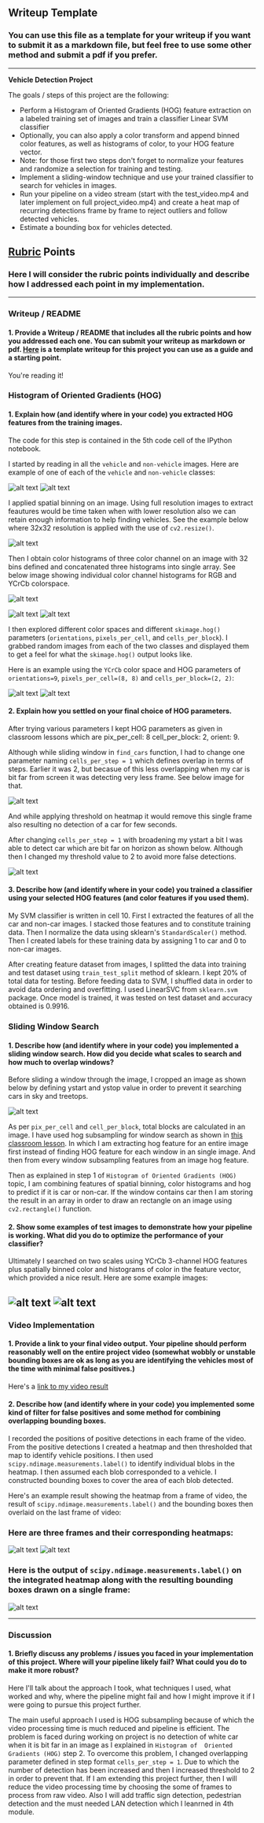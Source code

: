 ## Writeup Template
### You can use this file as a template for your writeup if you want to submit it as a markdown file, but feel free to use some other method and submit a pdf if you prefer.

---

**Vehicle Detection Project**

The goals / steps of this project are the following:

* Perform a Histogram of Oriented Gradients (HOG) feature extraction on a labeled training set of images and train a classifier Linear SVM classifier
* Optionally, you can also apply a color transform and append binned color features, as well as histograms of color, to your HOG feature vector. 
* Note: for those first two steps don't forget to normalize your features and randomize a selection for training and testing.
* Implement a sliding-window technique and use your trained classifier to search for vehicles in images.
* Run your pipeline on a video stream (start with the test_video.mp4 and later implement on full project_video.mp4) and create a heat map of recurring detections frame by frame to reject outliers and follow detected vehicles.
* Estimate a bounding box for vehicles detected.

[//]: # (Image References)
[image1]: ./output_images/sample-data.jpg
[image2]: ./output_images/sample-data_2.jpg
[image3]: ./output_images/spatial_binning_1.jpg
[image4]: ./test_images/cutout1.jpg
[image5]: ./output_images/RGB_channel_hist.jpg
[image6]: ./output_images/YCrCb_channel_hist.jpg
[image7]: ./output_images/HOG_vis_car.jpg
[image8]: ./output_images/HOG_vis_non_car.jpg
[image9]: ./output_images/only_one_window.jpg
[image10]: ./output_images/finding_cars_1.jpg
[image11]: ./output_images/cropped_image.jpg
[image12]: ./output_images/finding_cars.jpg
[image13]: ./output_images/finding_cars_2.jpg
[image14]: ./output_images/heatmap_1.jpg
[image15]: ./output_images/heatmap_2.jpg
[image16]: ./output_images/output_image.jpg
[video1]: ./project_video.mp4

## [Rubric](https://review.udacity.com/#!/rubrics/513/view) Points
### Here I will consider the rubric points individually and describe how I addressed each point in my implementation.  

---
### Writeup / README

#### 1. Provide a Writeup / README that includes all the rubric points and how you addressed each one.  You can submit your writeup as markdown or pdf.  [Here](https://github.com/udacity/CarND-Vehicle-Detection/blob/master/writeup_template.md) is a template writeup for this project you can use as a guide and a starting point.  

You're reading it!

### Histogram of Oriented Gradients (HOG)

#### 1. Explain how (and identify where in your code) you extracted HOG features from the training images.

The code for this step is contained in the 5th code cell of the IPython notebook.

I started by reading in all the `vehicle` and `non-vehicle` images.  Here are example of one of each of the `vehicle` and `non-vehicle` classes:

![alt text][image1]	![alt text][image2]

I applied spatial binning on an image. Using full resolution images to extract feautures would be time taken when with lower resolution also we can retain enough information to help finding vehicles. See the example below where 32x32 resolution is applied with the use of `cv2.resize()`.

![alt text][image3]

Then I obtain color histograms of three color channel on an image with 32 bins defined and concatenated three histograms into single array. See below image showing individual color channel histograms for RGB and YCrCb colorspace.

![alt text][image4]

![alt text][image5] ![alt text][image6]

I then explored different color spaces and different `skimage.hog()` parameters (`orientations`, `pixels_per_cell`, and `cells_per_block`).  I grabbed random images from each of the two classes and displayed them to get a feel for what the `skimage.hog()` output looks like.

Here is an example using the `YCrCb` color space and HOG parameters of `orientations=9`, `pixels_per_cell=(8, 8)` and `cells_per_block=(2, 2)`:

![alt text][image7] ![alt text][image8]

#### 2. Explain how you settled on your final choice of HOG parameters.

After trying various parameters I kept HOG parameters as given in classroom lessons which are pix_per_cell:  8
cell_per_block:  2, orient:  9.

Although while sliding window in `find_cars` function, I had to change one parameter naming `cells_per_step = 1` which defines overlap in terms of steps. Earlier it was 2, but becasue of this less overlapping when my car is bit far from screen it was detecting very less frame. See below image for that.

![alt text][image9]

And while applying threshold on heatmap it would remove this single frame also resulting no detection of a car for few seconds.

After changing `cells_per_step = 1` with broadening my ystart a bit I was able to detect car which are bit far on horizon as shown below. Although then I changed my threshold value to 2 to avoid more false detections.

![alt text][image10]

#### 3. Describe how (and identify where in your code) you trained a classifier using your selected HOG features (and color features if you used them).

My SVM classifier is written in cell 10. First I extracted the features of all the car and non-car images. I stacked those features and to constitute training data. Then I normalize the data using sklearn's `StandardScaler()` method. Then I created labels for these training data by assigning 1 to car and 0 to non-car images.

After creating feature dataset from images, I splitted the data into training and test dataset using `train_test_split` method of sklearn. I kept 20% of total data for testing. Before feeding data to SVM, I shuffled data in order to avoid data ordering and overfitting. I used LinearSVC from `sklearn.svm` package. Once model is trained, it was tested on test dataset and accuracy obtained is 0.9916.

### Sliding Window Search

#### 1. Describe how (and identify where in your code) you implemented a sliding window search. How did you decide what scales to search and how much to overlap windows?

Before sliding a window through the image, I cropped an image as shown below by defining ystart and ystop value in order to prevent it searching cars in sky and treetops.

![alt text][image11]

As per `pix_per_cell` and `cell_per_block`, total blocks are calculated in an image. I have used hog subsampling for window search as shown in [this classroom lesson](https://classroom.udacity.com/nanodegrees/nd013/parts/fbf77062-5703-404e-b60c-95b78b2f3f9e/modules/2b62a1c3-e151-4a0e-b6b6-e424fa46ceab/lessons/fd66c083-4ccb-4fe3-bda1-c29db76f50a0/concepts/c3e815c7-1794-4854-8842-5d7b96276642). In which I am extracting hog feature for an entire image first instead of finding HOG feature for each window in an single image. And then from every window subsampling features from an image hog feature. 

Then as explained in step 1 of `Histogram of Oriented Gradients (HOG)` topic, I am combining features of spatial binning, color histograms and hog to predict if it is car or non-car. If the window contains car then I am storing the result in an array in order to draw an rectangle on an image using `cv2.rectangle()` function.


#### 2. Show some examples of test images to demonstrate how your pipeline is working. What did you do to optimize the performance of your classifier?

Ultimately I searched on two scales using YCrCb 3-channel HOG features plus spatially binned color and histograms of color in the feature vector, which provided a nice result. Here are some example images:

![alt text][image12] ![alt text][image13]
---

### Video Implementation

#### 1. Provide a link to your final video output.  Your pipeline should perform reasonably well on the entire project video (somewhat wobbly or unstable bounding boxes are ok as long as you are identifying the vehicles most of the time with minimal false positives.)
Here's a [link to my video result](./processed_project_video.mp4)


#### 2. Describe how (and identify where in your code) you implemented some kind of filter for false positives and some method for combining overlapping bounding boxes.

I recorded the positions of positive detections in each frame of the video.  From the positive detections I created a heatmap and then thresholded that map to identify vehicle positions. I then used `scipy.ndimage.measurements.label()` to identify individual blobs in the heatmap. I then assumed each blob corresponded to a vehicle. I constructed bounding boxes to cover the area of each blob detected.  

Here's an example result showing the heatmap from a frame of video, the result of `scipy.ndimage.measurements.label()` and the bounding boxes then overlaid on the last frame of video:

### Here are three frames and their corresponding heatmaps:

![alt text][image14] ![alt text][image15]

### Here is the output of `scipy.ndimage.measurements.label()` on the integrated heatmap along with the resulting bounding boxes drawn on a single frame:

![alt text][image16]

---

### Discussion

#### 1. Briefly discuss any problems / issues you faced in your implementation of this project. Where will your pipeline likely fail?  What could you do to make it more robust?

Here I'll talk about the approach I took, what techniques I used, what worked and why, where the pipeline might fail and how I might improve it if I were going to pursue this project further.  

The main useful approach I used is HOG subsampling because of which the video processing time is much reduced and pipeline is efficient. 
The problem is faced during working on project is no detection of white car when it is bit far in an image as I explained in `Histogram of 
Oriented Gradients (HOG)` step 2. To overcome this problem, I changed overlapping parameter defined in step format `cells_per_step = 1`. Due to which the number of detection has been increased and then I increased threshold to 2 in order to prevent that. If I am extending this project further, then I will reduce the video processing time by choosing the some of frames to process from raw video. Also I will add traffic sign detection, pedestrian detection and the must needed LAN detection which I leanrned in 4th module.
